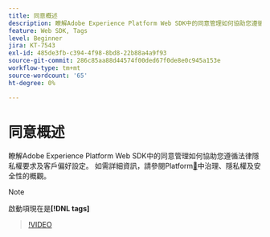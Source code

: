 ```yaml
---
title: 同意概述
description: 瞭解Adobe Experience Platform Web SDK中的同意管理如何協助您遵循法律隱私權要求及客戶偏好設定。
feature: Web SDK, Tags
level: Beginner
jira: KT-7543
exl-id: 485de3fb-c394-4f98-8bd8-22b88a4a9f93
source-git-commit: 286c85aa88d44574f00ded67f0de8e0c945a153e
workflow-type: tm+mt
source-wordcount: '65'
ht-degree: 0%

---
```


# 同意概述

瞭解Adobe Experience Platform Web SDK中的同意管理如何協助您遵循法律隱私權要求及客戶偏好設定。 如需詳細資訊，請參閱Platform[&#128279;](https://experienceleague.adobe.com/docs/experience-platform/landing/governance-privacy-security/overview.html?lang=zh-Hant#consent)中治理、隱私權及安全性的概觀。

>[!NOTE]
>
> 啟動項現在是&#x200B;**[!DNL tags]**

>[!VIDEO](https://video.tv.adobe.com/v/3437799/?learn=on&enablevpops&captions=chi_hant)

